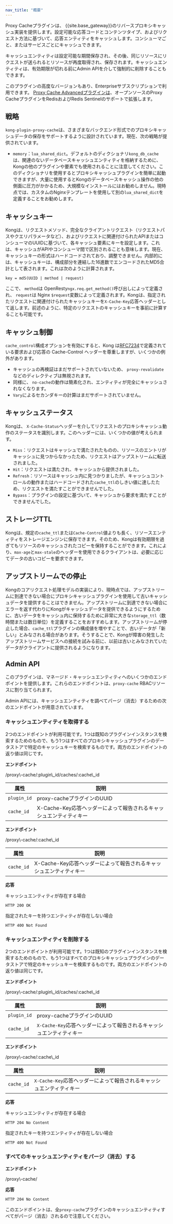 ```yaml
---
nav_title: "概要"
---
```

Proxy Cacheプラグインは、 {{site.base_gateway}}のリバースプロキシキャッシュ実装を提供します。設定可能な応答コードとコンテンツタイプ、およびリクエスト方法に基づいて、応答エンティティをキャッシュします。コンシューマごと、またはサービスごとにキャッシュできます。

キャッシュエンティティは設定可能な期間保存され、その後、同じリソースにリクエストが送られるとリソースが再度取得され、保存されます。キャッシュエンティティは、有効期限が切れる前にAdmin APIを介して強制的に削除することもできます。

このプラグインの高度なバージョンもあり、Enterpriseサブスクリプションで利用できます。
[Proxy Cache Advancedプラグインは](/hub/kong-inc/proxy-cache-advanced/)、オープンソースのProxy CacheプラグインをRedisおよびRedis Sentinelのサポートで拡張します。

戦略
---

`kong-plugin-proxy-cache`は、さまざまなバックエンド形式でのプロキシキャッシュデータの保存をサポートするように設計されています。現在、次の戦略が提供されています。

* `memory`：`lua_shared_dict`。デフォルトのディクショナリ`kong_db_cache`は、関連のないデータベースキャッシュエンティティを格納するために、Kongの他のプラグインや要素でも使用されることに注意してください。このディクショナリを使用するとプロキシキャッシュプラグインを簡単に起動できますが、大量に使用するとKongのデータベースキャッシュ操作の他の側面に圧力がかかるため、大規模なインストールにはお勧めしません。現時点では、カスタムのNginxテンプレートを使用して別の`lua_shared_dict`を定義することをお勧めします。

キャッシュキー
-------

Kongは、リクエストメソッド、完全なクライアントリクエスト（リクエストパスやクエリパラメータなど）、およびリクエストに関連付けられたAPIまたはコンシューマのUUIDに基づいて、各キャッシュ要素にキーを設定します。これは、キャッシュがAPIやコンシューマ間で区別されることも意味します。現在、キャッシュキーの形式はハードコードされており、調整できません。内部的には、キャッシュキーは、構成部分を連結した16進数でエンコードされたMD5合計として表されます。これは次のように計算されます。

    key = md5(UUID | method | request)

ここで、 `method`は OpenResty`ngx.req.get_method()`呼び出しによって定義され、 `request`は Nginx `$request`変数によって定義されます。Kongは、指定されたリクエストに関連付けられたキャッシュキーを`X-Cache-Key`応答ヘッダーとして返します。前述のように、特定のリクエストのキャッシュキーを事前に計算することも可能です。

キャッシュ制御
-------

`cache_control`構成オプションを有効にすると、Kong は[RFC7234](https://tools.ietf.org/html/rfc7234#section-5.2)で定義されている要求および応答の Cache\-Control ヘッダーを尊重しますが、いくつかの例外があります。

* キャッシュの再検証はまだサポートされていないため、 `proxy-revalidate`などのディレクティブは無視されます。
* 同様に、 `no-cache`の動作は簡素化され、エンティティが完全にキャッシュされなくなります。
* `Vary`によるセカンダキーの計算はまだサポートされていません。

キャッシュステータス
----------

Kongは、 `X-Cache-Status`ヘッダーを介してリクエストのプロキシキャッシュ動作のステータスを識別します。このヘッダーには、いくつかの値が考えられます。

* `Miss`：リクエストはキャッシュで満たされたものの、リソースのエントリがキャッシュに見つからなかったため、リクエストはアップストリームに転送されました。
* `Hit`：リクエストは満たされ、キャッシュから提供されました。
* `Refresh`：リソースはキャッシュ内に見つかりましたが、キャッシュコントロールの動作またはハードコードされた`cache_ttl`のしきい値に達したため、リクエストを満たすことができませんでした。
* `Bypass`：プラグインの設定に基づいて、キャッシュから要求を満たすことができませんでした。

ストレージTTL
--------

Kongは、規定の`cache_ttl`または`Cache-Control`値よりも長く、リソースエンティティをストレージエンジンに保存できます。そのため、Kongは有効期限を過ぎてもリソースのキャッシュされたコピーを保持することができます。これにより、`max-age`と`max-stale`のヘッダーを使用できるクライアントは、必要に応じてデータの古いコピーを要求できます。

アップストリームでの停止
------------

Kongのコアリクエスト処理モデルの実装により、現時点では、アップストリームに到達できない場合にプロキシキャッシュプラグインを使用して古いキャッシュデータを提供することはできません。アップストリームに到達できない場合にエラーを返す代わりにKongがキャッシュデータを提供できるようにするために、古いデータをキャッシュ内に保持するために非常に大きな`storage_ttl`（数時間または数日単位）を定義することをおすすめします。アップストリームが停止した場合、`cache_ttl`プラグインの構成値を増やすことで、古いデータが「新しい」とみなされる場合があります。そうすることで、Kongが障害の発生したアップストリームサービスへの接続を試みる前に、以前は古いとみなされていたデータがクライアントに提供されるようになります。

Admin API
---------

このプラグインは、マネージド・キャッシュエンティティへのいくつかのエンドポイントを提供します。これらのエンドポイントは、`proxy-cache` RBACリソースに割り当てられます。

Admin APIには、キャッシュエンティティを調べてパージ（消去）するための次のエンドポイントが用意されています。

### キャッシュエンティティを取得する

2つのエンドポイントが利用可能です。1つは既知のプラグインインスタンスを検索するためのもので、もう1つはすべてのプロキシキャッシュプラグインのデータストアで特定のキャッシュキーを検索するものです。両方のエンドポイントの返り値は同じです。

**エンドポイント** 
<div class="endpoint get">/proxy\-cache/:plugin\_id/caches/:cache\_id</div> 

|     属性      |                     説明                      |
|-------------|---------------------------------------------|
| `plugin_id` | proxy\-cacheプラグインのUUID                     |
| `cache_id`  | X\-Cache\-Key応答ヘッダーによって報告されるキャッシュエンティティキー |

**エンドポイント** 
<div class="endpoint get">/proxy\-cache/:cache\_id</div> 

|     属性     |                     説明                      |
|------------|---------------------------------------------|
| `cache_id` | X\-Cache\-Key応答ヘッダーによって報告されるキャッシュエンティティキー |

**応答** 

キャッシュエンティティが存在する場合

    HTTP 200 OK

指定されたキーを持つエンティティが存在しない場合

    HTTP 400 Not Found

### キャッシュエンティティを削除する

2つのエンドポイントが利用可能です。1つは既知のプラグインインスタンスを検索するためのもので、もう1つはすべてのプロキシキャッシュプラグインのデータストアで特定のキャッシュキーを検索するものです。両方のエンドポイントの返り値は同じです。

**エンドポイント** 
<div class="endpoint delete">/proxy\-cache/:plugin\_id/caches/:cache\_id</div> 

|     属性      |                    説明                     |
|-------------|-------------------------------------------|
| `plugin_id` | proxy\-cacheプラグインのUUID                   |
| `cache_id`  | `X-Cache-Key`応答ヘッダーによって報告されるキャッシュエンティティキー |

**エンドポイント** 
<div class="endpoint delete">/proxy\-cache/:cache\_id</div> 

|     属性     |                    説明                     |
|------------|-------------------------------------------|
| `cache_id` | `X-Cache-Key`応答ヘッダーによって報告されるキャッシュエンティティキー |

**応答** 

キャッシュエンティティが存在する場合

    HTTP 204 No Content

指定されたキーを持つエンティティが存在しない場合

    HTTP 400 Not Found

### すべてのキャッシュエンティティをパージ（消去）する

**エンドポイント** 
<div class="endpoint delete">/proxy\-cache/</div> 

**応答** 

    HTTP 204 No Content

このエンドポイントは、全`proxy-cache`プラグインのキャッシュエンティティすべてがパージ（消去）されるので注意してください。

